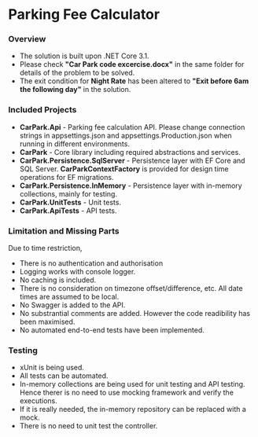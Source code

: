 # Parking Fee Calculator

### Overview

- The solution is built upon .NET Core 3.1.
- Please check **"Car Park code excercise.docx"** in the same folder for details of the problem to be solved.
- The exit condition for **Night Rate** has been altered to **"Exit before 6am the following day"** in the solution.


### Included Projects

- **CarPark.Api** - Parking fee calculation API. Please change connection strings in appsettings.json and appsettings.Production.json when running in different environments.
- **CarPark** - Core library including required abstractions and services.
- **CarPark.Persistence.SqlServer** - Persistence layer with EF Core and SQL Server. **CarParkContextFactory** is provided for design time operations for EF migrations.
- **CarPark.Persistence.InMemory** - Persistence layer with in-memory collections, mainly for testing.
- **CarPark.UnitTests** - Unit tests.
- **CarPark.ApiTests** - API tests.


### Limitation and Missing Parts


Due to time restriction,

- There is no authentication and authorisation
- Logging works with console logger. 
- No caching is included.
- There is no consideration on timezone offset/difference, etc. All date times are assumed to be local.
- No Swagger is added to the API.
- No substrantial comments are added. However the code readibility has been maximised.
- No automated end-to-end tests have been implemented.


### Testing

- xUnit is being used.
- All tests can be automated.
- In-memory collections are being used for unit testing and API testing. Hence therer is no need to use mocking framework and verify the executions.
- If it is really needed, the in-memory repository can be replaced with a mock. 
- There is no need to unit test the controller.
